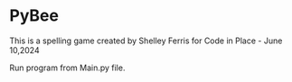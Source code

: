 # PyBee
This is a spelling game created by Shelley Ferris for Code in Place - June 10,2024

Run program from Main.py file.